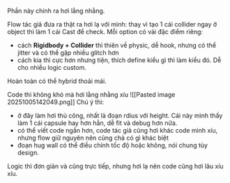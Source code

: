Phần này chính ra hơi lằng nhằng.

Flow tác giả đưa ra thật ra hơi lạ với mình: thay vì tạo 1 cái collider ngay ở object thì làm 1 cái Cast để check. Mỗi option có vài đặc điểm riêng:
+ cách **Rigidbody + Collider** thì thiên về physic, dễ hook, nhưng có thể jitter và có thể gặp nhiều glitch hơn
+ cách kia thì cực hơn nhưng tiện, thích define kiểu gì thì làm kiểu đó. Dễ cho nhiều logic custom.

Hoàn toàn có thể hybrid thoải mái.

Code thì không khó mà hơi lằng nhằng xíu
![[Pasted image 20251005142049.png]]
Chú ý thì:
+ ở đây làm hơi thủ công, nhất là đoạn rdius với height. Cái này mình thấy làm 1 cái capsule hay hơn hẳn, dễ fit và debug hơn nữa.
+ có thể viết code ngắn hơn, code tác giả cũng hơi khác code mình xíu, nhưng flow giữ nguyên nên cũng chả có gì khác biệt
+ đoạn hug wall có thể điều chỉnh tốc độ hoặc không, nói chung tùy design.

Logic thì đơn giản và cũng trực tiếp, nhưng hơi lạ nên code cũng hơi lâu xíu xíu.